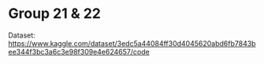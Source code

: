 # Group 21 & 22

Dataset: https://www.kaggle.com/dataset/3edc5a44084ff30d4045620abd6fb7843bee344f3bc3a6c3e98f309e4e624657/code
